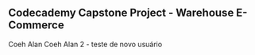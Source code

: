## Codecademy Capstone Project - Warehouse E-Commerce

Coeh Alan
Coeh Alan 2 - teste de novo usuário